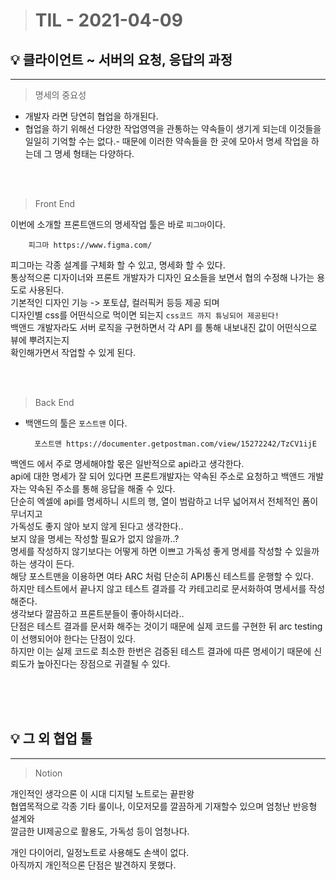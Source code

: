 > # TIL - 2021-04-09

## 💡 클라이언트 ~ 서버의 요청, 응답의 과정

<hr/>

> 명세의 중요성

- 개발자 라면 당연히 협업을 하개된다.
- 협업을 하기 위해선 다양한 작업영역을 관통하는 약속들이 생기게 되는데 이것들을 일일히 기억할 수는 없다.- 때문에 이러한 약속들을 한 곳에 모아서 명세 작업을 하는데 그 명세 형태는 다양하다.

<br/><br/>

> Front End

이번에 소개할 프론트앤드의 명세작업 툴은 바로 `피그마`이다.

        피그마 https://www.figma.com/

피그마는 각종 설계를 구체화 할 수 있고, 명세화 할 수 있다. <br/>
통상적으론 디자이너와 프론트 개발자가 디자인 요소들을 보면서 협의 수정해 나가는 용도로 사용된다.<br/>
기본적인 디자인 기능 -> 포토샵, 컬러픽커 등등 제공 되며 <br/>
디자인별 css를 어떤식으로 먹이면 되는지 `css코드 까지 튜닝되어 제공된다!` <br/>
백앤드 개발자라도 서버 로직을 구현하면서 각 API 를 통해 내보내진 값이 어떤식으로 뷰에 뿌려지는지<br/>확인해가면서 작업할 수 있게 된다.

<br/><br/>

> Back End

- 백앤드의 툴은 `포스트맨` 이다.

        포스트맨 https://documenter.getpostman.com/view/15272242/TzCV1ijE

백엔드 에서 주로 명세해야할 몫은 일반적으로 api라고 생각한다.</br>
api에 대한 명세가 잘 되어 있다면 프론트개발자는 약속된 주소로 요청하고 백앤드 개발자는 약속된 주소를 통해 응답을 해줄 수 있다. </br>
단순히 엑셀에 api를 명세하니 시트의 행, 열이 범람하고 너무 넓어져서 전체적인 폼이 무너지고</br>
가독성도 좋지 않아 보지 않게 된다고 생각한다.. </br>
보지 않을 명세는 작성할 필요가 없지 않을까..?</br>
명세를 작성하지 않기보다는 어떻게 하면 이쁘고 가독성 좋게 명세를 작성할 수 있을까 하는 생각이 든다.</br>
해당 포스트맨을 이용하면 여타 ARC 처럼 단순히 API통신 테스트를 운행할 수 있다.</br>
하지만 테스트에서 끝나지 않고 테스트 결과를 각 카테고리로 문서화하여 명세서를 작성해준다.</br>
생각보다 깔끔하고 프론트분들이 좋아하시더라.. </br>
단점은 테스트 결과를 문서화 해주는 것이기 때문에 실제 코드를 구현한 뒤 arc testing이 선행되어야 한다는 단점이 있다.</br>
하지만 이는 실제 코드로 최소한 한번은 검증된 테스트 결과에 따른 명세이기 때문에 신뢰도가 높아진다는 장점으로 귀결될 수 있다.

</br>
</br>
</br>

## 💡 그 외 협업 툴

<hr/>

> Notion

개인적인 생각으론 이 시대 디지털 노트로는 끝판왕 </br>
협엽목적으로 각종 기타 룰이나, 이모저모를 깔끔하게 기재할수 있으며 엄청난 반응형 설계와 </br> 깔금한 UI제공으로 활용도, 가독성 등이 엄청나다.</br>

개인 다이어리, 일정노트로 사용해도 손색이 없다. </br>
아직까지 개인적으론 단점은 발견하지 못했다.
